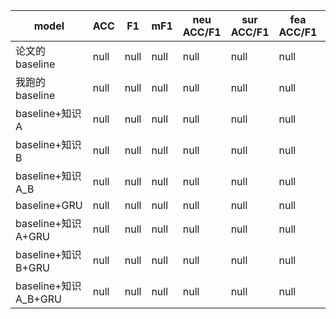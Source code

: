 |model|ACC|F1|mF1|neu ACC/F1|sur ACC/F1|fea ACC/F1|sad ACC/F1|joy ACC/F1|dis ACC/F1|ang ACC/F1|
|----|----|----|----|----|----|----|----|----|----|----|
|论文的baseline|null|null|null|null|null|null|null|null|null|null|null|
|我跑的baseline|null|null|null|null|null|null|null|null|null|null|null|
|baseline+知识A|null|null|null|null|null|null|null|null|null|null|
|baseline+知识B|null|null|null|null|null|null|null|null|null|null|
|baseline+知识A_B|null|null|null|null|null|null|null|null|null|null|
|baseline+GRU|null|null|null|null|null|null|null|null|null|null|
|baseline+知识A+GRU|null|null|null|null|null|null|null|null|null|null|
|baseline+知识B+GRU|null|null|null|null|null|null|null|null|null|null|
|baseline+知识A_B+GRU|null|null|null|null|null|null|null|null|null|null|

